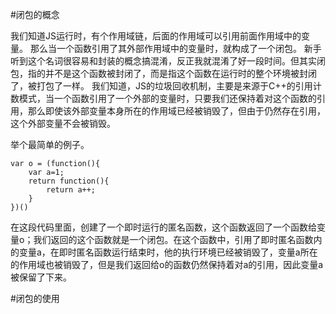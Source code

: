 #闭包的概念

我们知道JS运行时，有个作用域链，后面的作用域可以引用前面作用域中的变量。
那么当一个函数引用了其外部作用域中的变量时，就构成了一个闭包。
新手听到这个名词很容易和封装的概念搞混淆，反正我就混淆了好一段时间。但其实闭包，指的并不是这个函数被封闭了，而是指这个函数在运行时的整个环境被封闭了，被打包了一样。
我们知道，JS的垃圾回收机制，主要是来源于C++的引用计数模式，当一个函数引用了一个外部的变量时，只要我们还保持着对这个函数的引用，那么即使该外部变量本身所在的作用域已经被销毁了，但由于仍然存在引用，这个外部变量不会被销毁。

举个最简单的例子。

    var o = (function(){
        var a=1;
        return function(){
            return a++;
        }
    })()

在这段代码里面，创建了一个即时运行的匿名函数，这个函数返回了一个函数给变量o；我们返回的这个函数就是一个闭包。在这个函数中，引用了即时匿名函数内的变量a，在即时匿名函数运行结束时，他的执行环境已经被销毁了，变量a所在的作用域也被销毁了，但是我们返回给o的函数仍然保持着对a的引用，因此变量a被保留了下来。


#闭包的使用

##